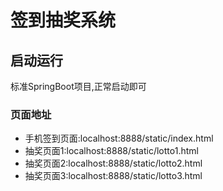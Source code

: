 # 签到抽奖系统

## 启动运行

标准SpringBoot项目,正常启动即可

### 页面地址
* 手机签到页面:localhost:8888/static/index.html
* 抽奖页面1:localhost:8888/static/lotto1.html
* 抽奖页面2:localhost:8888/static/lotto2.html
* 抽奖页面3:localhost:8888/static/lotto3.html